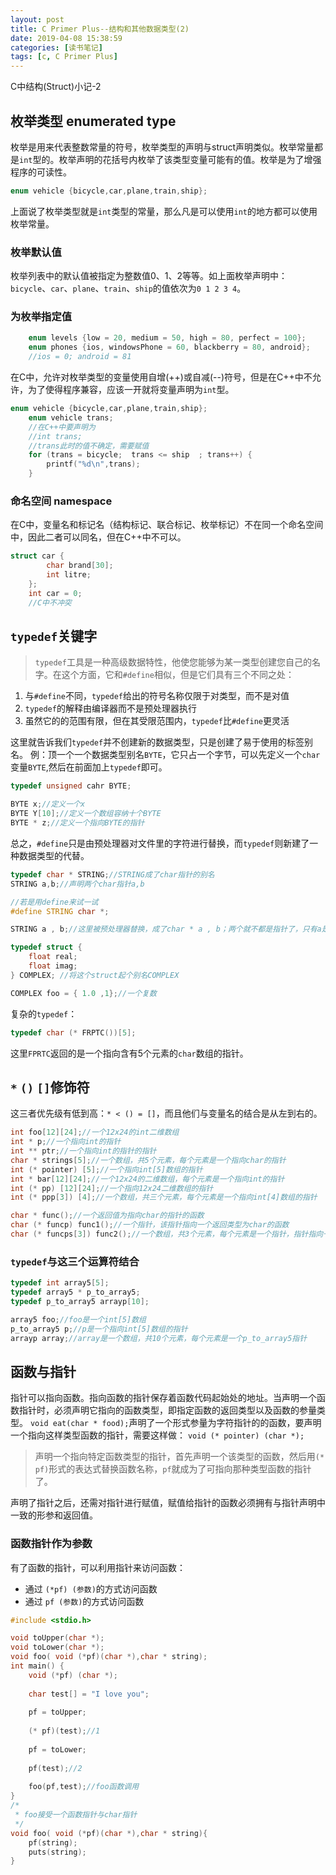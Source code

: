 ```yaml
---
layout: post
title: C Primer Plus--结构和其他数据类型(2)
date: 2019-04-08 15:38:59
categories: [读书笔记]
tags: [c, C Primer Plus]
---
```


C中结构(Struct)小记-2
<!--more-->

## 枚举类型 enumerated type
枚举是用来代表整数常量的符号，枚举类型的声明与struct声明类似。枚举常量都是`int`型的。枚举声明的花括号内枚举了该类型变量可能有的值。枚举是为了增强程序的可读性。
```c
enum vehicle {bicycle,car,plane,train,ship};
```
上面说了枚举类型就是`int`类型的常量，那么凡是可以使用`int`的地方都可以使用枚举常量。

### 枚举默认值
枚举列表中的默认值被指定为整数值0、1、2等等。如上面枚举声明中：
`bicycle`、`car`、`plane`、`train`、`ship`的值依次为`0 1 2 3 4`。
### 为枚举指定值
```c
    enum levels {low = 20, medium = 50, high = 80, perfect = 100};
    enum phones {ios, windowsPhone = 60, blackberry = 80, android};
    //ios = 0; android = 81
```

在C中，允许对枚举类型的变量使用自增(++)或自减(--)符号，但是在C++中不允许，为了使得程序兼容，应该一开就将变量声明为`int`型。
```c
enum vehicle {bicycle,car,plane,train,ship};
    enum vehicle trans;
    //在C++中要声明为
    //int trans;
    //trans此时的值不确定，需要赋值
    for (trans = bicycle;  trans <= ship  ; trans++) {
        printf("%d\n",trans);
    }
```
### 命名空间 namespace
在C中，变量名和标记名（结构标记、联合标记、枚举标记）不在同一个命名空间中，因此二者可以同名，但在C++中不可以。
```c
struct car {
        char brand[30];
        int litre;
    };
    int car = 0;
    //C中不冲突
```
## `typedef`关键字
> `typedef`工具是一种高级数据特性，他使您能够为某一类型创建您自己的名字。在这个方面，它和`#define`相似，但是它们具有三个不同之处：
1. 与`#define`不同，`typedef`给出的符号名称仅限于对类型，而不是对值
2. `typedef`的解释由编译器而不是预处理器执行
3. 虽然它的的范围有限，但在其受限范围内，`typedef`比`#define`更灵活

这里就告诉我们`typedef`并不创建新的数据类型，只是创建了易于使用的标签别名。
例：顶一个一个数据类型别名`BYTE`，它只占一个字节，可以先定义一个`char`变量`BYTE`,然后在前面加上`typedef`即可。
```c
typedef unsigned cahr BYTE;

BYTE x;//定义一个x
BYTE Y[10];//定义一个数组容纳十个BYTE
BYTE * z;//定义一个指向BYTE的指针
```

总之，`#define`只是由预处理器对文件里的字符进行替换，而`typedef`则新建了一种数据类型的代替。
```c
typedef char * STRING;//STRING成了char指针的别名
STRING a,b;//声明两个char指针a,b

//若是用define来试一试
#define STRING char *;

STRING a , b;//这里被预处理器替换，成了char * a , b；两个就不都是指针了，只有a是，b成了字符。

typedef struct {
	float real;
    float imag;
} COMPLEX; //将这个struct起个别名COMPLEX

COMPLEX foo = { 1.0 ,1};//一个复数
```
复杂的`typedef`：
```c
typedef char (* FRPTC())[5];
```
这里`FPRTC`返回的是一个指向含有5个元素的`char`数组的指针。

## `*` `()` `[]`修饰符
这三者优先级有低到高：`* < () = []`，而且他们与变量名的结合是从左到右的。
```c
int foo[12][24];//一个12x24的int二维数组
int * p;//一个指向int的指针
int ** ptr;//一个指向int的指针的指针
char * strings[5];//一个数组，共5个元素，每个元素是一个指向char的指针
int (* pointer) [5];//一个指向int[5]数组的指针
int * bar[12][24];//一个12x24的二维数组，每个元素是一个指向int的指针
int (* pp) [12][24];//一个指向12x24二维数组的指针
int (* ppp[3]) [4];//一个数组，共三个元素，每个元素是一个指向int[4]数组的指针

char * func();//一个返回值为指向char的指针的函数
char (* funcp) func1();//一个指针，该指针指向一个返回类型为char的函数
char (* funcps[3]) func2();//一个数组，共3个元素，每个元素是一个指针，指针指向一个返回值为char的函数
```

### `typedef`与这三个运算符结合

```c
typedef int array5[5];
typedef array5 * p_to_array5;
typedef p_to_array5 arrayp[10];

array5 foo;//foo是一个int[5]数组
p_to_array5 p;//p是一个指向int[5]数组的指针
arrayp array;//array是一个数组，共10个元素，每个元素是一个p_to_array5指针
```

## 函数与指针
指针可以指向函数。指向函数的指针保存着函数代码起始处的地址。当声明一个函数指针时，必须声明它指向的函数类型，即指定函数的返回类型以及函数的参量类型。
`void eat(char * food);`声明了一个形式参量为字符指针的的函数，要声明一个指向这样类型函数的指针，需要这样做：
`void (* pointer) (char *);`

> 声明一个指向特定函数类型的指针，首先声明一个该类型的函数，然后用`(* pf)`形式的表达式替换函数名称，`pf`就成为了可指向那种类型函数的指针了。

声明了指针之后，还需对指针进行赋值，赋值给指针的函数必须拥有与指针声明中一致的形参和返回值。
### 函数指针作为参数
有了函数的指针，可以利用指针来访问函数：
* 通过 `(*pf) (参数)`的方式访问函数
* 通过 `pf (参数)`的方式访问函数

```c
#include <stdio.h>

void toUpper(char *);
void toLower(char *);
void foo( void (*pf)(char *),char * string);
int main() {
    void (*pf) (char *);
    
    char test[] = "I love you";
    
    pf = toUpper;
    
    (* pf)(test);//1
    
    pf = toLower;
    
    pf(test);//2
    
    foo(pf,test);//foo函数调用
}
/*
 * foo接受一个函数指针与char指针
 */
void foo( void (*pf)(char *),char * string){
    pf(string);
    puts(string);
}
```
